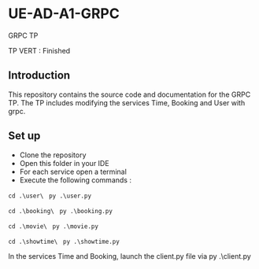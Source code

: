 # UE-AD-A1-GRPC

GRPC TP

TP VERT : Finished

## Introduction

This repository contains the source code and documentation for the GRPC TP.
The TP includes modifying the services Time, Booking and User with grpc.

## Set up

- Clone the repository
- Open this folder in your IDE
- For each service open a terminal
- Execute the following commands :

`cd .\user\ ` `py .\user.py`

`cd .\booking\ ` `py .\booking.py`

`cd .\movie\ ` `py .\movie.py`

`cd .\showtime\ ` `py .\showtime.py`

In the services Time and Booking, launch the client.py file via py .\client.py
